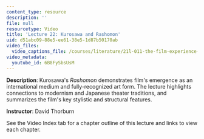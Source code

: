 ```yaml
---
content_type: resource
description: ''
file: null
resourcetype: Video
title: 'Lecture 22: Kurosawa and Rashomon'
uid: d51abc09-88e5-ee61-38e5-1d87b50170ab
video_files:
  video_captions_file: /courses/literature/21l-011-the-film-experience-fall-2013/lecture-videos-notes/lecture-22-kurosawa-and-rashomon/6B8FySbsUsM.vtt
video_metadata:
  youtube_id: 6B8FySbsUsM
---
```


**Description**: Kurosawa's _Rashomon_ demonstrates film's emergence as an international medium and fully-recognized art form. The lecture highlights connections to modernism and Japanese theater traditions, and summarizes the film's key stylistic and structural features.

**Instructor**: David Thorburn

See the Video Index tab for a chapter outline of this lecture and links to view each chapter.